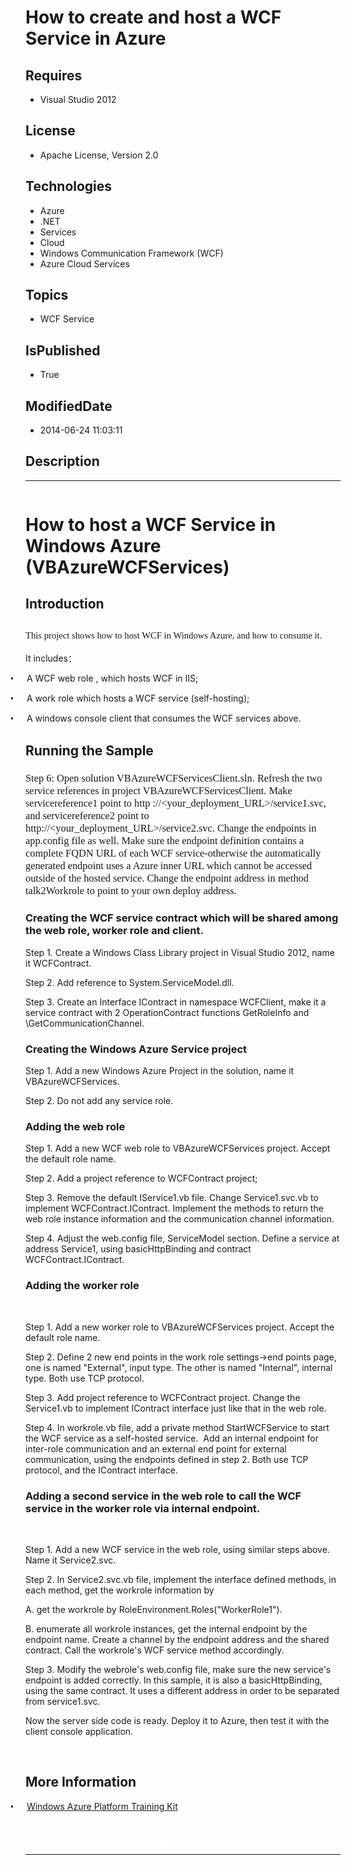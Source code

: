 # How to create and host a WCF Service in Azure
## Requires
* Visual Studio 2012
## License
* Apache License, Version 2.0
## Technologies
* Azure
* .NET
* Services
* Cloud
* Windows Communication Framework (WCF)
* Azure Cloud Services
## Topics
* WCF Service
## IsPublished
* True
## ModifiedDate
* 2014-06-24 11:03:11
## Description

<hr>
<div><a href="http://blogs.msdn.com/b/onecode" style="margin-top:3px"><img src="http://bit.ly/onecodesampletopbanner" alt="">
</a></div>
<h1>How to host a WCF Service in Windows Azure (<span class="SpellE">VBAzureWCFServices</span>)</h1>
<h2>Introduction</h2>
<h2><span style="font-size:11.0pt; line-height:115%; font-family:&quot;Calibri&quot;,&quot;sans-serif&quot;; font-weight:normal">This project shows how to host WCF in Windows Azure, and how to consume it.
</span></h2>
<p class="MsoNormal">It includes<span lang="ZH-CN" style="font-family:SimSun">：</span></p>
<p class="MsoListParagraphCxSpFirst" style="text-indent:-.25in"><span style="font-family:Symbol"><span>&bull;<span style="font:7.0pt &quot;Times New Roman&quot;">&nbsp;&nbsp;&nbsp;&nbsp;&nbsp;&nbsp;&nbsp;&nbsp;
</span></span></span>A WCF web role , which hosts WCF in IIS;</p>
<p class="MsoListParagraphCxSpMiddle" style="text-indent:-.25in"><span style="font-family:Symbol"><span>&bull;<span style="font:7.0pt &quot;Times New Roman&quot;">&nbsp;&nbsp;&nbsp;&nbsp;&nbsp;&nbsp;&nbsp;&nbsp;
</span></span></span>A work role which hosts a WCF service (self-hosting);</p>
<p class="MsoListParagraphCxSpLast" style="text-indent:-.25in"><span style="font-family:Symbol"><span>&bull;<span style="font:7.0pt &quot;Times New Roman&quot;">&nbsp;&nbsp;&nbsp;&nbsp;&nbsp;&nbsp;&nbsp;&nbsp;
</span></span></span>A windows console client that consumes the WCF services above.</p>
<h2>Running the Sample</h2>
<h3><span style="font-family:&quot;Calibri&quot;,&quot;sans-serif&quot;; font-weight:normal">Step 6: Open solution VBAzureWCFServicesClient.sln. Refresh the two service references in project
<span class="SpellE">VBAzureWCFServicesClient</span>. Make servicereference1 point to http ://<span class="GramE">&lt;<span class="SpellE">your</span></span><span class="SpellE">_deployment_URL</span>&gt;/service1.svc, and servicereference2 point to
 http://&lt;your_deployment_URL&gt;/service2.svc. Change the endpoints in <span class="SpellE">
app.config</span> file as well. Make sure the endpoint definition contains a complete FQDN URL of each WCF service-otherwise the automatically generated endpoint uses
<span class="GramE">a</span> Azure inner URL which cannot be accessed outside of the hosted service. Change the endpoint address in method talk2Workrole to point to your own deploy address.
</span></h3>
<h3>Creating the WCF service contract which will be shared among the web role, worker role and client.</h3>
<p class="MsoNormal">Step 1. Create a Windows Class Library project in Visual Studio 2012, name it
<span class="SpellE">WCFContract</span>.</p>
<p class="MsoNormal">Step 2. Add reference to System.ServiceModel.dll.</p>
<p class="MsoNormal">Step 3. Create an Interface <span class="SpellE">IContract</span> in namespace
<span class="SpellE">WCFClient</span>, make it a service contract with 2 <span class="SpellE">
OperationContract</span> functions <span class="SpellE">GetRoleInfo</span> and \<span class="SpellE">GetCommunicationChannel</span>.</p>
<h3>Creating the Windows Azure Service project</h3>
<p class="MsoNormal">Step 1. Add a new Windows Azure Project in the solution, name it
<span class="SpellE">VBAzureWCFServices</span>.</p>
<p class="MsoNormal">Step 2. Do not add any service role.</p>
<h3>Adding the web role</h3>
<p class="MsoNormal">Step 1. Add a new WCF web role to <span class="SpellE">VBAzureWCFServices</span> project. Accept the default role name.</p>
<p class="MsoNormal">Step 2. Add a project reference to <span class="SpellE">
WCFContract</span> project;</p>
<p class="MsoNormal">Step 3. Remove the default IService1.vb file. Change Service1.svc.vb to implement
<span class="SpellE">WCFContract.IContract</span>. Implement the methods to return the web role instance information and the communication channel information.</p>
<p class="MsoNormal">Step 4. Adjust the <span class="SpellE">web.config</span> file,
<span class="SpellE">ServiceModel</span> section. Define a service at address Service1, using
<span class="SpellE">basicHttpBinding</span> and contract <span class="SpellE">
WCFContract.IContract</span>.</p>
<h3>Adding the worker role</h3>
<p class="MsoNormal">&nbsp;</p>
<p class="MsoNormal">Step 1. Add a new worker role to <span class="SpellE">VBAzureWCFServices</span> project. Accept the default role name.</p>
<p class="MsoNormal">Step 2. Define 2 new end points in the work role settings-&gt;end points page, one is named &quot;External&quot;, input type. The other is named &quot;Internal&quot;, internal type. Both use TCP protocol.</p>
<p class="MsoNormal">Step 3. Add project reference to <span class="SpellE">WCFContract</span> project. Change the Service1.vb to implement
<span class="SpellE">IContract</span> interface just like that in the web role.<span>&nbsp;
</span></p>
<p class="MsoNormal">Step 4. In <span class="SpellE">workrole.vb</span> file, add a private method
<span class="SpellE">StartWCFService</span> to start the WCF service as a self-hosted service.<span>&nbsp;
</span>Add an internal endpoint for inter-role communication and an external end point for external communication, using the endpoints defined in step 2. Both use TCP protocol, and the
<span class="SpellE">IContract</span> interface.</p>
<h3>Adding a second service in the web role to call the WCF service in the worker role via internal endpoint.</h3>
<p class="MsoNormal">&nbsp;</p>
<p class="MsoNormal">Step 1. Add a new WCF service in the web role, using similar steps above.<span>&nbsp;
</span>Name it Service2.svc.</p>
<p class="MsoNormal">Step 2. In Service2.svc.vb file, implement the interface defined methods, in each method, get the
<span class="SpellE">workrole</span> information by</p>
<p class="MsoNormal">A. get the <span class="SpellE">workrole</span> by <span class="SpellE">
<span class="GramE">RoleEnvironment.Roles</span></span><span class="GramE">(</span>&quot;WorkerRole1&quot;).</p>
<p class="MsoNormal">B. enumerate all <span class="SpellE">workrole</span> instances, get the internal endpoint by the endpoint name. Create a channel by the endpoint address and the shared contract. Call the
<span class="SpellE">workrole's</span> WCF service method accordingly.</p>
<p class="MsoNormal">Step 3. Modify the <span class="SpellE">webrole's</span>
<span class="SpellE">web.config</span> file, make sure the new service's endpoint is added correctly. In this sample, it is also a
<span class="SpellE">basicHttpBinding</span>, using the same contract. It uses a different address in order to be separated from service1.svc.</p>
<p class="MsoNormal">Now the server side code is ready. Deploy it to Azure, then test it with the client console application.</p>
<p class="MsoNormal">&nbsp;</p>
<h2>More Information</h2>
<p class="MsoListParagraphCxSpFirst" style="text-indent:-.25in"><span style="font-family:Symbol"><span>&bull;<span style="font:7.0pt &quot;Times New Roman&quot;">&nbsp;&nbsp;&nbsp;&nbsp;&nbsp;&nbsp;&nbsp;&nbsp;
</span></span></span><a href="http://www.microsoft.com/en-us/download/details.aspx?id=8396">Windows Azure Platform Training Kit</a></p>
<p class="MsoListParagraphCxSpLast">&nbsp;</p>
<p style="line-height:0.6pt; color:white">Microsoft All-In-One Code Framework is a free, centralized code sample library driven by developers' real-world pains and needs. The goal is to provide customer-driven code samples for all Microsoft development technologies,
 and reduce developers' efforts in solving typical programming tasks. Our team listens to developers&rsquo; pains in the MSDN forums, social media and various DEV communities. We write code samples based on developers&rsquo; frequently asked programming tasks,
 and allow developers to download them with a short sample publishing cycle. Additionally, we offer a free code sample request service. It is a proactive way for our developer community to obtain code samples directly from Microsoft.</p>
<hr>
<div><a href="http://go.microsoft.com/?linkid=9759640" style="margin-top:3px"><img src="http://bit.ly/onecodelogo" alt="">
</a></div>
